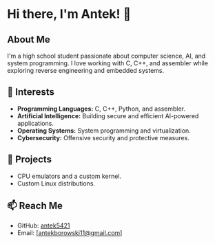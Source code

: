 # Hi there, I'm Antek! 👋

## About Me
I'm a high school student passionate about computer science, AI, and system programming. I love working with C, C++, and assembler while exploring reverse engineering and embedded systems.

## 🌟 Interests
- **Programming Languages:** C, C++, Python, and assembler.
- **Artificial Intelligence:** Building secure and efficient AI-powered applications.
- **Operating Systems:** System programming and virtualization.
- **Cybersecurity:** Offensive security and protective measures.

## 🔭 Projects
- CPU emulators and a custom kernel.
- Custom Linux distributions.

## 📫 Reach Me
- GitHub: [antek5421](https://github.com/antek5421)
- Email: [antekborowski11@gmail.com]
